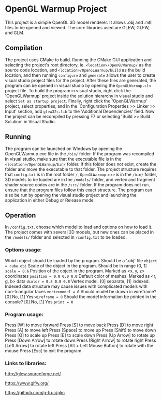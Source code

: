 # OpenGL Warmup Project
This project is a simple OpenGL 3D model renderer. It allows .obj and .mtl files to be opened and viewed. The core libraries used are GLEW, GLFW, and GLM.

## Compilation
The project uses CMake to build. Running the CMake GUI application and selecting the project's root directory, ie. `<location>/OpenGLWarmup/` as the source code location, and `<location>/OpenGLWarmup/build` as the build location, and then running `configure` and `generate` allows the user to create visual studio project files for the project. After these files are generated, the program can be opened in visual studio by opening the `OpenGLWarmup.sln` project file. To build the program in visual studio, right click the 'OpenGLWarmup' project inside the solution hierarchy in visual studio and select `Set as startup project`. Finally, right click the 'OpenGLWarmup' project, select properties, and in the 'Configuration Properties >> Linker >> Input' section, add `glew32s.lib` to the 'Additional Dependencies' field. Now the project can be recompiled by pressing F7 or selecting 'Build >> Build Solution' in Visual Studio.

## Running
The program can be launched on Windows by opening the OpenGLWarmup.exe file in the `/bin/` folder. If the program was recompiled in visual studio, make sure that the executable file is in the `<location>/OpenGLWarmup/bin/` folder. If this folder does not exist, create the folder and move the executable to that folder. The project structure requires that `config.txt` is in the root folder `/`, `OpenGLWarmup.exe` is in the `/bin/` folder, 3D models to be loaded are in the `/models/` folder, and vertex and fragment shader source codes are in the `/src/` folder. If the program does not run, ensure that the program files follow this exact structure.
The program can also be run by opening the visual studio project and launching the application in either Debug or Release mode.

## Operation
In `/config.txt`, choose which model to load and options on how to load it. The project comes with several 3D models, but new ones can be placed in the `/models/` folder and selected in `/config.txt` to be loaded.

### Options usage:
Which object should be loaded by the program. Should be a '.obj' file
`object = cube.obj`
Scale of the object in the program. Should be in range (0, 1]
`scale = 0.6`
Position of the object in the program. Marked as <x, y, z> coordinates
`position = 0.0 0.0 0.0`
Default color of meshes. Marked as <r, g, b> data
`dcolor = 0.8 0.8 0.8`
Vertex model. [0] separate, [1] indexed. Indexed data structure may cause issues with complicated models with non-triangular faces
`vertexmodel = 0`
Should model be drawn in wireframe? [0] No, [1] Yes
`wireframe = 0`
Should the model information be printed in the console? [0] No, [1] Yes
`print = 0`

### Program usage:
Press [W] to move forward
Press [S] to move back
Press [D] to move right
Press [A] to move left
Press [Space] to move up
Press [Shift] to move down
Press [Q] to scale up
Press [E] to scale down
Press [Up Arrow] to rotate up
Press [Down Arrow] to rotate down
Press [Right Arrow] to rotate right
Press [Left Arrow] to rotate left
Press [Alt + Left Mouse Button] to rotate with the mouse
Press [Esc] to exit the program

### Links to libraries:
http://glew.sourceforge.net/

https://www.glfw.org/

https://github.com/g-truc/glm